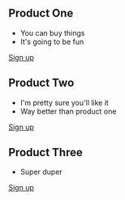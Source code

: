 ## Product One

- You can buy things
- It's going to be fun

[Sign up](/a "product one")

## Product Two

- I'm pretty sure you'll like it
- Way better than product one

[Sign up](/b "product two")

## Product Three

- Super duper

[Sign up](/c "prduct three")
